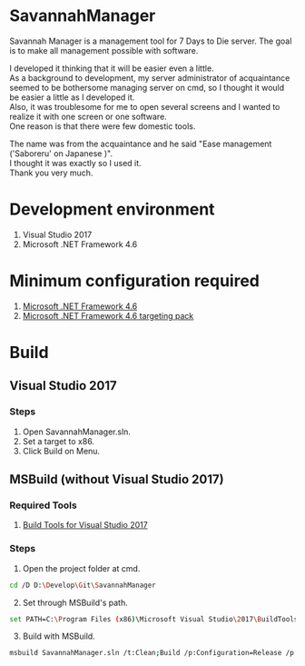 # SavannahManager
Savannah Manager is a management tool for 7 Days to Die server.
The goal is to make all management possible with software. 

I developed it thinking that it will be easier even a little.  
As a background to development, my server administrator of acquaintance seemed to be bothersome managing server on cmd, so I thought it would be easier a little as I developed it.  
Also, it was troublesome for me to open several screens and I wanted to realize it with one screen or one software.  
One reason is that there were few domestic tools.  

The name was from the acquaintance and he said  "Ease management ('Saboreru' on Japanese )".  
I thought it was exactly so I used it.  
Thank you very much.  

# Development environment
1. Visual Studio 2017
2. Microsoft .NET Framework 4.6

# Minimum configuration required
1. [Microsoft .NET Framework 4.6](https://msdn.microsoft.com/ja-jp/library/5a4x27ek(v=vs.110).aspx)
2. [Microsoft .NET Framework 4.6 targeting pack](http://www.microsoft.com/ja-jp/download/details.aspx?id=48136)

# Build
## Visual Studio 2017
### Steps
1. Open SavannahManager.sln.
2. Set a target to x86.
3. Click Build on Menu.

## MSBuild (without Visual Studio 2017)
### Required Tools
1. [Build Tools for Visual Studio 2017](https://www.visualstudio.com/ja/downloads/#build-tools-for-visual-studio-2017)

### Steps
1. Open the project folder at cmd.
```sh
cd /D D:\Develop\Git\SavannahManager
```
2. Set through MSBuild's path.
```sh
set PATH=C:\Program Files (x86)\Microsoft Visual Studio\2017\BuildTools\MSBuild\15.0\Bin;%PATH%
```
3. Build with MSBuild.
```sh
msbuild SavannahManager.sln /t:Clean;Build /p:Configuration=Release /p:PlatformTarget=x86
```